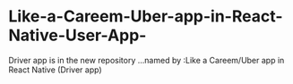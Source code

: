 # Like-a-Careem-Uber-app-in-React-Native-User-App-
Driver app is in the new repository ...named by :Like a Careem/Uber app in React Native (Driver app)
